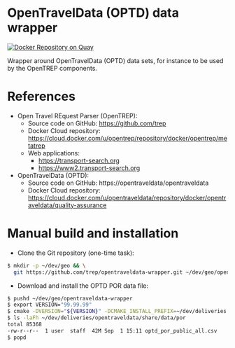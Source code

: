 OpenTravelData (OPTD) data wrapper
==================================

[![Docker Repository on Quay](https://quay.io/repository/opentraveldata/quality-assurance/status "Docker Repository on Quay")](https://quay.io/repository/opentraveldata/quality-assurance)

Wrapper around OpenTravelData (OPTD) data sets, for instance
to be used by the OpenTREP components.

# References
* Open Travel REquest Parser (OpenTREP):
  + Source code on GitHub: https://github.com/trep
  + Docker Cloud repository: https://cloud.docker.com/u/opentrep/repository/docker/opentrep/metatrep
  + Web applications:
    - https://transport-search.org
    - https://www2.transport-search.org
* OpenTravelData (OPTD):
  + Source code on GitHub: https://opentraveldata/opentraveldata
  + Docker Cloud repository: https://cloud.docker.com/u/opentraveldata/repository/docker/opentraveldata/quality-assurance

# Manual build and installation
* Clone the Git repository (one-time task):
```bash
$ mkdir -p ~/dev/geo && \
  git https://github.com/trep/opentraveldata-wrapper.git ~/dev/geo/opentraveldata-wrapper
```

* Download and install the OPTD POR data file:
```bash
$ pushd ~/dev/geo/opentraveldata-wrapper
$ export VERSION="99.99.99"
$ cmake -DVERSION="${VERSION}" -DCMAKE_INSTALL_PREFIX=~/dev/deliveries ..
$ ls -laFh ~/dev/deliveries/opentraveldata/share/data/por
total 85368
-rw-r--r--  1 user  staff  42M Sep  1 15:11 optd_por_public_all.csv
$ popd
```



